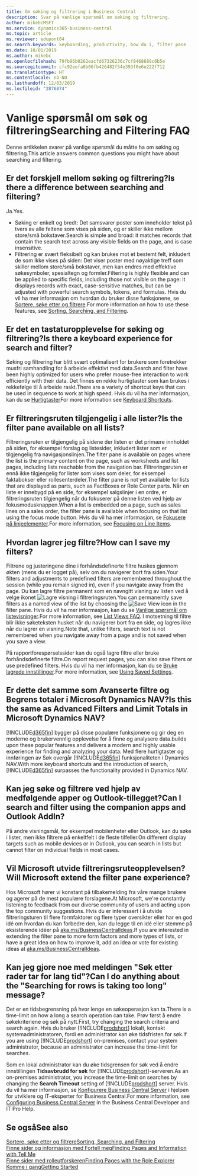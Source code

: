 ```yaml
---
title: Om søking og filtrering i Business Central
description: Svar på vanlige spørsmål om søking og filtrering.
author: mikebcMSFT
ms.service: dynamics365-business-central
ms.topic: article
ms.reviewer: edupont04
ms.search.keywords: keyboarding, productivity, how do i, filter pane
ms.date: 10/01/2019
ms.author: mikebc
ms.openlocfilehash: 79fb96b0262eacfd67326236c7cf8468689c6b5e
ms.sourcegitcommit: cfc92eefa8b06fb426482f54e393f0e6e222f712
ms.translationtype: HT
ms.contentlocale: nb-NO
ms.lasthandoff: 12/03/2019
ms.locfileid: "2876874"
---
```

# <a name="searching-and-filtering-faq"></a><span data-ttu-id="a5b31-103">Vanlige spørsmål om søk og filtrering</span><span class="sxs-lookup"><span data-stu-id="a5b31-103">Searching and Filtering FAQ</span></span>
<span data-ttu-id="a5b31-104">Denne artikkelen svarer på vanlige spørsmål du måtte ha om søking og filtrering.</span><span class="sxs-lookup"><span data-stu-id="a5b31-104">This article answers common questions you might have about searching and filtering.</span></span>

## <a name="is-there-a-difference-between-searching-and-filtering"></a><span data-ttu-id="a5b31-105">Er det forskjell mellom søking og filtrering?</span><span class="sxs-lookup"><span data-stu-id="a5b31-105">Is there a difference between searching and filtering?</span></span>
<span data-ttu-id="a5b31-106">Ja.</span><span class="sxs-lookup"><span data-stu-id="a5b31-106">Yes.</span></span>
- <span data-ttu-id="a5b31-107">Søking er enkelt og bredt: Det samsvarer poster som inneholder tekst på tvers av alle feltene som vises på siden, og er skiller ikke mellom store/små bokstaver.</span><span class="sxs-lookup"><span data-stu-id="a5b31-107">Search is simple and broad: it matches records that contain the search text across any visible fields on the page, and is case insensitive.</span></span>
- <span data-ttu-id="a5b31-108">Filtrering er svært fleksibelt og kan brukes mot et bestemt felt, inkludert de som ikke vises på siden: Det viser poster med nøyaktige treff som skiller mellom store/små bokstaver, men kan endres med effektive søkesymboler, spesialtegn og formler.</span><span class="sxs-lookup"><span data-stu-id="a5b31-108">Filtering is highly flexible and can be applied to specific fields, including those not visible on the page: it displays records with exact, case-sensitive matches, but can be adjusted with powerful search symbols, tokens, and formulas.</span></span> <span data-ttu-id="a5b31-109">Hvis du vil ha mer informasjon om hvordan du bruker disse funksjonene, se [Sortere, søke etter og filtrere](ui-enter-criteria-filters.md).</span><span class="sxs-lookup"><span data-stu-id="a5b31-109">For more information on how to use these features, see [Sorting, Searching, and Filtering](ui-enter-criteria-filters.md).</span></span>

## <a name="is-there-a-keyboard-experience-for-search-and-filter"></a><span data-ttu-id="a5b31-110">Er det en tastaturopplevelse for søking og filtrering?</span><span class="sxs-lookup"><span data-stu-id="a5b31-110">Is there a keyboard experience for search and filter?</span></span>
<span data-ttu-id="a5b31-111">Søking og filtrering har blitt svært optimalisert for brukere som foretrekker musfri samhandling for å arbeide effektivt med data.</span><span class="sxs-lookup"><span data-stu-id="a5b31-111">Search and filter have been highly optimized for users who prefer mouse-free interaction to work efficiently with their data.</span></span> <span data-ttu-id="a5b31-112">Det finnes en rekke hurtigtaster som kan brukes i rekkefølge til å arbeide raskt.</span><span class="sxs-lookup"><span data-stu-id="a5b31-112">There are a variety of shortcut keys that can be used in sequence to work at high speed.</span></span> <span data-ttu-id="a5b31-113">Hvis du vil ha mer informasjon, kan du se [Hurtigtaster](keyboard-shortcuts.md#KeyboardFilter)</span><span class="sxs-lookup"><span data-stu-id="a5b31-113">For more information see [Keyboard Shortcuts](keyboard-shortcuts.md#KeyboardFilter).</span></span>

## <a name="is-the-filter-pane-available-on-all-lists"></a><span data-ttu-id="a5b31-114">Er filtreringsruten tilgjengelig i alle lister?</span><span class="sxs-lookup"><span data-stu-id="a5b31-114">Is the filter pane available on all lists?</span></span>
<span data-ttu-id="a5b31-115">Filtreringsruten er tilgjengelig på sidene der listen er det primære innholdet på siden, for eksempel forslag og listesider, inkludert lister som er tilgjengelig fra navigasjonslinjen.</span><span class="sxs-lookup"><span data-stu-id="a5b31-115">The filter pane is available on pages where the list is the primary content on the page, such as worksheets and list pages, including lists reachable from the navigation bar.</span></span> <span data-ttu-id="a5b31-116">Filtreringsruten er ennå ikke tilgjengelig for lister som vises som deler, for eksempel faktabokser eller rollesenterdeler.</span><span class="sxs-lookup"><span data-stu-id="a5b31-116">The filter pane is not yet available for lists that are displayed as parts, such as FactBoxes or Role Center parts.</span></span> <span data-ttu-id="a5b31-117">Når en liste er innebygd på en side, for eksempel salgslinjer i en ordre, er filtreringsruten tilgjengelig når du fokuserer på denne listen ved hjelp av fokusmodusknappen.</span><span class="sxs-lookup"><span data-stu-id="a5b31-117">When a list is embedded on a page, such as sales lines on a sales order, the filter pane is available when focusing on that list using the focus mode button.</span></span> <span data-ttu-id="a5b31-118">Hvis du vil ha mer informasjon, se [Fokusere på linjeelementer](ui-enter-data.md#Focus).</span><span class="sxs-lookup"><span data-stu-id="a5b31-118">For more information, see [Focusing on Line Items](ui-enter-data.md#Focus).</span></span>

## <a name="how-can-i-save-my-filters"></a><span data-ttu-id="a5b31-119">Hvordan lagrer jeg filtre?</span><span class="sxs-lookup"><span data-stu-id="a5b31-119">How can I save my filters?</span></span>
<span data-ttu-id="a5b31-120">Filtrene og justeringene dine i forhåndsdefinerte filtre huskes gjennom økten (mens du er logget på), selv om du navigerer bort fra siden.</span><span class="sxs-lookup"><span data-stu-id="a5b31-120">Your filters and adjustments to predefined filters are remembered throughout the session (while you remain signed in), even if you navigate away from the page.</span></span> <span data-ttu-id="a5b31-121">Du kan lagre filtre permanent som en navngitt visning av listen ved å velge ikonet ![Lagre visning](media/save_view_icon.png "Lagre visning") i filtreringsruten.</span><span class="sxs-lookup"><span data-stu-id="a5b31-121">You can permanently save filters as a named view of the list by choosing the ![Save View](media/save_view_icon.png "Save View") icon in the filter pane.</span></span> <span data-ttu-id="a5b31-122">Hvis du vil ha mer informasjon, kan du se [Vanlige spørsmål om listevisninger](ui-views-faq.md).</span><span class="sxs-lookup"><span data-stu-id="a5b31-122">For more information, see [List Views FAQ](ui-views-faq.md).</span></span> <span data-ttu-id="a5b31-123">I motsetning til filtre blir ikke søketeksten husket når du navigerer bort fra en side, og lagres ikke når du lagrer en visning.</span><span class="sxs-lookup"><span data-stu-id="a5b31-123">Note that, unlike filters, search text is not remembered when you navigate away from a page and is not saved when you save a view.</span></span>

<span data-ttu-id="a5b31-124">På rapportforespørselssider kan du også lagre filtre eller bruke forhåndsdefinerte filtre.</span><span class="sxs-lookup"><span data-stu-id="a5b31-124">On report request pages, you can also save filters or use predefined filters.</span></span> <span data-ttu-id="a5b31-125">Hvis du vil ha mer informasjon, kan du se [Bruke lagrede innstillinger](ui-work-report.md#SavedSettings).</span><span class="sxs-lookup"><span data-stu-id="a5b31-125">For more information, see [Using Saved Settings](ui-work-report.md#SavedSettings).</span></span>

## <a name="is-this-the-same-as-advanced-filters-and-limit-totals-in-microsoft-dynamics-nav"></a><span data-ttu-id="a5b31-126">Er dette det samme som Avanserte filtre og Begrens totaler i Microsoft Dynamics NAV?</span><span class="sxs-lookup"><span data-stu-id="a5b31-126">Is this the same as Advanced Filters and Limit Totals in Microsoft Dynamics NAV?</span></span>
[!INCLUDE[d365fin](includes/d365fin_md.md)] <span data-ttu-id="a5b31-127">bygger på disse populære funksjonene og gir deg en moderne og brukervennlig opplevelse for å finne og analysere data.</span><span class="sxs-lookup"><span data-stu-id="a5b31-127">builds upon these popular features and delivers a modern and highly usable experience for finding and analyzing your data.</span></span> <span data-ttu-id="a5b31-128">Med flere hurtigtaster og innføringen av Søk overgår [!INCLUDE[d365fin](includes/d365fin_md.md)] funksjonaliteten i Dynamics NAV.</span><span class="sxs-lookup"><span data-stu-id="a5b31-128">With more keyboard shortcuts and the introduction of search, [!INCLUDE[d365fin](includes/d365fin_md.md)] surpasses the functionality provided in Dynamics NAV.</span></span>  

## <a name="can-i-search-and-filter-using-the-companion-apps-and-outlook-addin"></a><span data-ttu-id="a5b31-129">Kan jeg søke og filtrere ved hjelp av medfølgende apper og Outlook-tillegget?</span><span class="sxs-lookup"><span data-stu-id="a5b31-129">Can I search and filter using the companion apps and Outlook AddIn?</span></span>
<span data-ttu-id="a5b31-130">På andre visningsmål, for eksempel mobilenheter eller Outlook, kan du søke i lister, men ikke filtrere på enkeltfelt i de fleste tilfeller.</span><span class="sxs-lookup"><span data-stu-id="a5b31-130">On different display targets such as mobile devices or in Outlook, you can search in lists but cannot filter on individual fields in most cases.</span></span>

## <a name="will-microsoft-extend-the-filter-pane-experience"></a><span data-ttu-id="a5b31-131">Vil Microsoft utvide filtreringsruteopplevelsen?</span><span class="sxs-lookup"><span data-stu-id="a5b31-131">Will Microsoft extend the filter pane experience?</span></span>
<span data-ttu-id="a5b31-132">Hos Microsoft hører vi konstant på tilbakemelding fra våre mange brukere og agerer på de mest populære forslagene.</span><span class="sxs-lookup"><span data-stu-id="a5b31-132">At Microsoft, we're constantly listening to feedback from our diverse community of users and acting upon the top community suggestions.</span></span> <span data-ttu-id="a5b31-133">Hvis du er interessert i å utvide filtreringsturen til flere formfaktorer og flere typer oversikter eller har en god idé om hvordan du kan forbedre den, kan du legge til en idé eller stemme på eksisterende idéer på [aka.ms/BusinessCentralIdeas](https://aka.ms/businesscentralideas).</span><span class="sxs-lookup"><span data-stu-id="a5b31-133">If you are interested in extending the filter pane to more form factors and more types of lists, or have a great idea on how to improve it, add an idea or vote for existing ideas at [aka.ms/BusinessCentralIdeas](https://aka.ms/businesscentralideas).</span></span>

## <a name="can-i-do-anything-about-the-searching-for-rows-is-taking-too-long-message"></a><span data-ttu-id="a5b31-134">Kan jeg gjore noe med meldingen "Søk etter rader tar for lang tid"?</span><span class="sxs-lookup"><span data-stu-id="a5b31-134">Can I do anything about the "Searching for rows is taking too long" message?</span></span>

<span data-ttu-id="a5b31-135">Det er en tidsbegrensning på hvor lenge en søkeoperasjon kan ta.</span><span class="sxs-lookup"><span data-stu-id="a5b31-135">There is a time-limit on how a long a search operation can take.</span></span> <span data-ttu-id="a5b31-136">Prøv først å endre søkekriteriene og søk på nytt.</span><span class="sxs-lookup"><span data-stu-id="a5b31-136">First, try changing the search criteria and search again.</span></span> <span data-ttu-id="a5b31-137">Hvis du bruker [!INCLUDE[prodshort](includes/prodshort.md)] lokalt, kontakt systemadministratoren, fordi en administrator kan øke tidsfristen for søk.</span><span class="sxs-lookup"><span data-stu-id="a5b31-137">If you are using [!INCLUDE[prodshort](includes/prodshort.md)] on-premises, contact your system administrator, because an administrator can increase the time-limit for searches.</span></span>

<span data-ttu-id="a5b31-138">Som en lokal administrator kan du øke tidsgrensen for søk ved å endre innstillingen **Tidsavbrudd for søk** for [!INCLUDE[prodshort](includes/prodshort.md)]-serveren.</span><span class="sxs-lookup"><span data-stu-id="a5b31-138">As an on-premises administrator, you increase the time-limit on searches by changing the **Search Timeout** setting of [!INCLUDE[prodshort](includes/prodshort.md)] server.</span></span> <span data-ttu-id="a5b31-139">Hvis du vil ha mer informasjon, se [Konfigurere Business Central Server](/dynamics365/business-central/dev-itpro/administration/configure-server-instance?#Database) i hjelpen for utviklere og IT-eksperter for Business Central.</span><span class="sxs-lookup"><span data-stu-id="a5b31-139">For more information, see [Configuring Business Central Server](/dynamics365/business-central/dev-itpro/administration/configure-server-instance?#Database) in the Business Central Developer and IT Pro Help.</span></span>

## <a name="see-also"></a><span data-ttu-id="a5b31-140">Se også</span><span class="sxs-lookup"><span data-stu-id="a5b31-140">See also</span></span>
[<span data-ttu-id="a5b31-141">Sortere, søke etter og filtrere</span><span class="sxs-lookup"><span data-stu-id="a5b31-141">Sorting, Searching, and Filtering</span></span>](ui-enter-criteria-filters.md)  
[<span data-ttu-id="a5b31-142">Finne sider og informasjon med Fortell meg</span><span class="sxs-lookup"><span data-stu-id="a5b31-142">Finding Pages and Information with Tell Me</span></span>](ui-search.md)  
[<span data-ttu-id="a5b31-143">Finne sider med rolleutforskeren</span><span class="sxs-lookup"><span data-stu-id="a5b31-143">Finding Pages with the Role Explorer</span></span>](ui-role-explorer.md)  
[<span data-ttu-id="a5b31-144">Komme i gang</span><span class="sxs-lookup"><span data-stu-id="a5b31-144">Getting Started</span></span>](product-get-started.md)  
